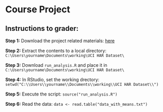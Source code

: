 ﻿# Course Project

<h2>Instructions to grader:</h2>

<b>Step 1:</b> Download the project related materials: [here](https://d396qusza40orc.cloudfront.net/getdata%2Fprojectfiles%2FUCI%20HAR%20Dataset.zip)

<b>Step 2:</b> Extract the contents to a local directory: `C:\Users\yourname\Documents\working\UCI HAR Dataset\`

<b>Step 3:</b> Download `run_analysis.R` and place it in `C:\Users\yourname\Documents\working\UCI HAR Dataset\`

<b>Step 4:</b> In RStudio, set the working drectory: `setwd("C:\\Users\\yourname\\Documents\\working\\UCI HAR Dataset\\")`

<b>Step 5:</b> Execute the script: `source("run_analysis.R")`

<b>Step 6:</b> Read the data: `data <- read.table("data_with_means.txt")`
